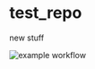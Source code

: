 # test_repo

new stuff

![example workflow](https://github.com/mburton-crawfordtech/test_repo/actions/workflows/java_build.yml/badge.svg)


<!-- Security scan triggered at 2025-09-02 15:21:56 -->

<!-- Security scan triggered at 2025-09-02 15:22:09 -->

<!-- Security scan triggered at 2025-09-02 15:22:40 -->
